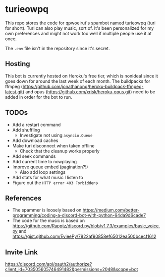 # turieowpq

This repo stores the code for qpwoeirut's spambot named turieowpq (turi for short).
Turi can also play music, sort of.
It's been personalized for my own preferences and might not work too well if multiple people use it at once.

The `.env` file isn't in the repository since it's secret.

## Hosting
This bot is currently hosted on Heroku's free tier, which is nonideal since it goes down for around the last week of each month.
The buildpacks for ffmpeg (https://github.com/jonathanong/heroku-buildpack-ffmpeg-latest.git) and opus (https://github.com/xrisk/heroku-opus.git) need to be added in order for the bot to run.

## TODOs
* Add a restart command
* Add shuffling
  * Investigate not using `asyncio.Queue`
* Add download caches
* Make turi disconnect when taken offline
  * Check that the cleanup works properly
* Add seek commands
* Add current time to nowplaying
* Improve queue embed (pagination?!)
  * Also add loop settings
* Add stats for what music I listen to
* Figure out the `HTTP error 403 Forbidden`s

## References
* The spammer is loosely based on https://medium.com/better-programming/coding-a-discord-bot-with-python-64da9d6cade7
* The code for the music is based on https://github.com/Rapptz/discord.py/blob/v1.7.3/examples/basic_voice.py and https://gist.github.com/EvieePy/7822af90858ef65012ea500bcecf1612


## Invite Link
https://discord.com/api/oauth2/authorize?client_id=703505605746491482&permissions=2048&scope=bot
